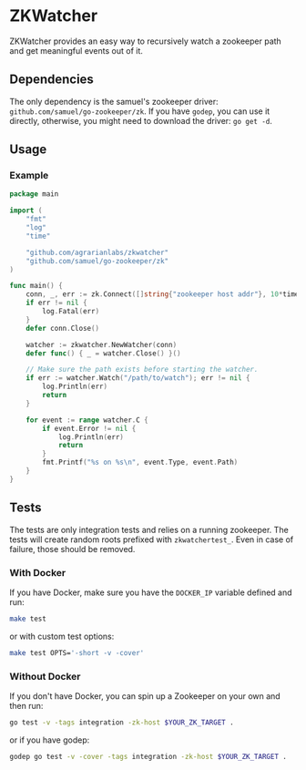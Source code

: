 # ZKWatcher

ZKWatcher provides an easy way to recursively watch a zookeeper path and get meaningful events out of it.

## Dependencies

The only dependency is the samuel's zookeeper driver: `github.com/samuel/go-zookeeper/zk`.
If you have `godep`, you can use it directly, otherwise, you might need to download the driver: `go get -d`.

## Usage

### Example

```go
package main

import (
	"fmt"
	"log"
	"time"

	"github.com/agrarianlabs/zkwatcher"
	"github.com/samuel/go-zookeeper/zk"
)

func main() {
	conn, _, err := zk.Connect([]string{"zookeeper host addr"}, 10*time.Second)
	if err != nil {
		log.Fatal(err)
	}
	defer conn.Close()

	watcher := zkwatcher.NewWatcher(conn)
	defer func() { _ = watcher.Close() }()

	// Make sure the path exists before starting the watcher.
	if err := watcher.Watch("/path/to/watch"); err != nil {
		log.Println(err)
		return
	}

	for event := range watcher.C {
		if event.Error != nil {
			log.Println(err)
			return
		}
		fmt.Printf("%s on %s\n", event.Type, event.Path)
	}
}
```

## Tests

The tests are only integration tests and relies on a running zookeeper.
The tests will create random roots prefixed with `zkwatchertest_`.
Even in case of failure, those should be removed.

### With Docker

If you have Docker, make sure you have the `DOCKER_IP` variable defined and run:

```bash
make test
```

or with custom test options:

```bash
make test OPTS='-short -v -cover'
```

### Without Docker

If you don't have Docker, you can spin up a Zookeeper on your own and then run:

```bash
go test -v -tags integration -zk-host $YOUR_ZK_TARGET .
```

or if you have godep:

```bash
godep go test -v -cover -tags integration -zk-host $YOUR_ZK_TARGET .
```
